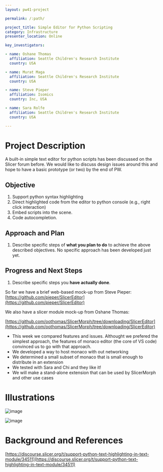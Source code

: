 ```yaml
---
layout: pw41-project

permalink: /:path/

project_title: Simple Editor for Python Scripting
category: Infrastructure
presenter_location: Online

key_investigators:

- name: Oshane Thomas
  affiliation: Seattle Children's Research Institute
  country: USA

- name: Murat Maga
  affiliation: Seattle Children's Research Institute
  country: USA

- name: Steve Pieper
  affiliation: Isomics
  country: Inc, USA

- name: Sara Rolfe
  affiliation: Seattle Children's Research Institute
  country: USA

---
```


# Project Description

<!-- Add a short paragraph describing the project. -->


A built-in simple text editor for python scripts has been discussed on the Slicer forum before. We would like to discuss design issues around this and hope to have a basic prototype (or two) by the end of PW.



## Objective

<!-- Describe here WHAT you would like to achieve (what you will have as end result). -->


1. Support python syntax highlighting
2. Direct highlighted code from the editor to python console (e.g., right click interaction)
3. Embed scripts into the scene.
4. Code autocompletion.





## Approach and Plan

<!-- Describe here HOW you would like to achieve the objectives stated above. -->


1. Describe specific steps of **what you plan to do** to achieve the above described objectives.
No specific approach has been developed just yet.



## Progress and Next Steps

<!-- Update this section as you make progress, describing of what you have ACTUALLY DONE.
     If there are specific steps that you could not complete then you can describe them here, too. -->


1. Describe specific steps you **have actually done**.

So far we have a brief web-based mock-up from Steve Pieper:
[https://github.com/pieper/SlicerEditor](https://github.com/pieper/SlicerEditor)

We also have a slicer module mock-up from Oshane Thomas:

[https://github.com/oothomas/SlicerMorph/tree/downloading/SlicerEditor](https://github.com/oothomas/SlicerMorph/tree/downloading/SlicerEditor)

* This week we compared features and issues.  Althought we prefered the simplest approach, the features of monaco editor (the core of VS code) convinced us to go with that approach.
* We developed a way to host monaco with out networking
* We determined a small subset of monaco that is small enough to distribute in an extension
* We tested with Sara and Chi and they like it!
* We will make a stand-alone extension that can be used by SlicerMorph and other use cases


# Illustrations

<!-- Add pictures and links to videos that demonstrate what has been accomplished. -->

![image](https://github.com/NA-MIC/ProjectWeek/assets/18602669/363df0c2-9135-44e2-b215-c272d6af1dd1)

![image](https://github.com/NA-MIC/ProjectWeek/assets/18602669/6b06a211-ce37-43db-a56d-64210185b576)




# Background and References

<!-- If you developed any software, include link to the source code repository.
     If possible, also add links to sample data, and to any relevant publications. -->


[https://discourse.slicer.org/t/support-python-text-highlighting-in-text-module/34511](https://discourse.slicer.org/t/support-python-text-highlighting-in-text-module/34511)
